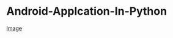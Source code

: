 # Android-Applcation-In-Python

[Image](https://github.com/JayRajdhar/Android-Applcation-In-Python/blob/master/ScreenShots/1.%20Home%20Screen.jpg)
